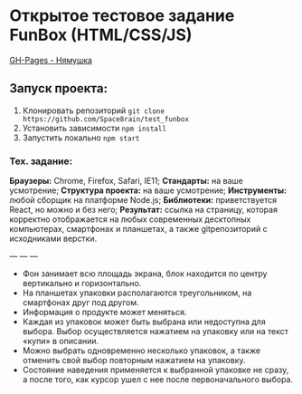 # Открытое тестовое задание FunBox (HTML/CSS/JS)

[GH-Pages - Нямушка](https://space8rain.github.io/test_funbox/)

## Запуск проекта:
1. Клонировать репозиторий 
`git clone https://github.com/Space8rain/test_funbox`
2. Установить зависимости
`npm install`
3. Запустить локально
`npm start`

### Тех. задание:

**Браузеры:** Chrome, Firefox, Safari, IE11;
**Стандарты:** на ваше усмотрение;
**Структура проекта:** на ваше усмотрение;
**Инструменты:** любой сборщик на платформе Node.js;
**Библиотеки:** приветствуется React, но можно и без него;
**Результат:** ссылка на страницу, которая корректно отображается на любых
современных десктопных компьютерах, смартфонах и планшетах, а также gitрепозиторий с исходниками верстки.

— — —

* Фон занимает всю площадь экрана, блок находится по центру вертикально и
горизонтально.
* На планшетах упаковки располагаются треугольником, на смартфонах друг под
другом.
* Информация о продукте может меняться.
* Каждая из упаковок может быть выбрана или недоступна для выбора. Выбор
осуществляется нажатием на упаковку или на текст «купи» в описании.
* Можно выбрать одновременно несколько упаковок, а также отменить свой
выбор повторным нажатием на упаковку.
* Состояние наведения применяется к выбранной упаковке не сразу, а после того,
как курсор ушел с нее после первоначального выбора.